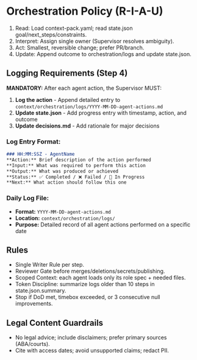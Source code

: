 # Orchestration Policy (R-I-A-U)
1) Read: Load context-pack.yaml; read state.json goal/next_steps/constraints.
2) Interpret: Assign single owner (Supervisor resolves ambiguity).
3) Act: Smallest, reversible change; prefer PR/branch.
4) Update: Append outcome to orchestration/logs and update state.json.

## Logging Requirements (Step 4)
**MANDATORY:** After each agent action, the Supervisor MUST:
1. **Log the action** - Append detailed entry to `context/orchestration/logs/YYYY-MM-DD-agent-actions.md`
2. **Update state.json** - Add progress entry with timestamp, action, and outcome
3. **Update decisions.md** - Add rationale for major decisions

### Log Entry Format:
```markdown
### HH:MM:SSZ - AgentName
**Action:** Brief description of the action performed
**Input:** What was required to perform this action
**Output:** What was produced or achieved
**Status:** ✅ Completed / ❌ Failed / 🚧 In Progress
**Next:** What action should follow this one
```

### Daily Log File:
- **Format:** `YYYY-MM-DD-agent-actions.md`
- **Location:** `context/orchestration/logs/`
- **Purpose:** Detailed record of all agent actions performed on a specific date

## Rules
- Single Writer Rule per step.
- Reviewer Gate before merges/deletions/secrets/publishing.
- Scoped Context: each agent loads only its role spec + needed files.
- Token Discipline: summarize logs older than 10 steps in state.json.summary.
- Stop if DoD met, timebox exceeded, or 3 consecutive null improvements.

## Legal Content Guardrails
- No legal advice; include disclaimers; prefer primary sources (ABA/courts).
- Cite with access dates; avoid unsupported claims; redact PII.
